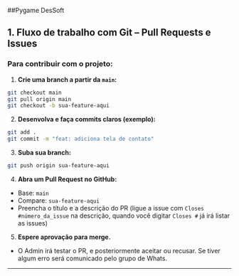 ##Pygame DesSoft

## 1. Fluxo de trabalho com Git – Pull Requests e Issues

### Para contribuir com o projeto:

1. **Crie uma branch a partir da `main`:**

```bash
git checkout main
git pull origin main
git checkout -b sua-feature-aqui
```

2. **Desenvolva e faça commits claros (exemplo):**

```bash
git add .
git commit -m "feat: adiciona tela de contato"
```

3. **Suba sua branch:**

```bash
git push origin sua-feature-aqui
```

4. **Abra um Pull Request no GitHub:**

- Base: `main`
- Compare: `sua-feature-aqui`
- Preencha o título e a descrição do PR (ligue a issue com `Closes #número_da_issue` na descrição, quando você digitar `Closes #` já irá listar as issues)

5. **Espere aprovação para merge.**

- O Admin irá testar o PR, e posteriormente aceitar ou recusar. Se tiver algum erro será comunicado pelo grupo de Whats.

---
